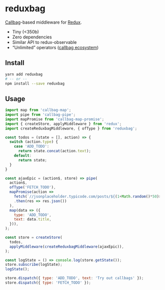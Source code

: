 # reduxbag

[Callbag](https://github.com/callbag/callbag)-based middleware for [Redux](https://github.com/reactjs/redux).

- Tiny (<350b)
- Zero dependencies
- Similar API to redux-observable
- “Unlimited” operators ([callbag ecosystem](https://github.com/callbag/callbag/wiki))

## Install

```sh
yarn add reduxbag
# -- or --
npm install --save reduxbag
```

## Usage

```js
import map from 'callbag-map';
import pipe from 'callbag-pipe';
import mapPromise from 'callbag-map-promise';
import { createStore, applyMiddleware } from 'redux';
import createReduxbagMiddleware, { ofType } from 'reduxbag';

const todos = (state = [], action) => {
  switch (action.type) {
    case 'ADD_TODO':
      return state.concat(action.text);
    default:
      return state;
  }
}

const ajaxEpic = (action$, store) => pipe(
  action$,
  ofType('FETCH_TODO'),
  mapPromise(action =>
    fetch(`//jsonplaceholder.typicode.com/posts/${(1+Math.random()*50)>>0}`)
    .then(res => res.json())
  ),
  map(data => ({
    type: 'ADD_TODO',
    text: data.title,
  })),
);

const store = createStore(
  todos,
  applyMiddleware(createReduxbagMiddleware(ajaxEpic)),
);

const logState = () => console.log(store.getState());
store.subscribe(logState);
logState();

store.dispatch({ type: 'ADD_TODO', text: 'Try out callbags' });
store.dispatch({ type: 'FETCH_TODO' });
```
